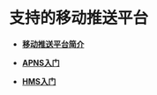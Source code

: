 # 支持的移动推送平台<a name="smn_ug_0018"></a>

-   **[移动推送平台简介](移动推送平台简介.md)**  

-   **[APNS入门](APNS入门.md)**  

-   **[HMS入门](HMS入门.md)**  


